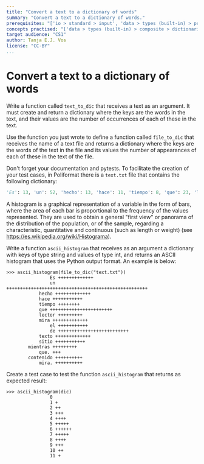 ```yaml
---
title: "Convert a text to a dictionary of words"
summary: "Convert a text to a dictionary of words."
prerequisites: "['io > standard > input', 'data > types (built-in) > primitive > numeric', 'data > types (built-in) > composite > sequences > strings', 'imperative programming > variables']"
concepts practised: "['data > types (built-in) > composite > dictionaries', 'control flow > conditionals', 'expressions > operators > arithmetic operators']"
target audience: "CS1"
author: Tanja E.J. Vos
license: "CC-BY"
...
```


# Convert a text to a dictionary of words

Write a function called `text_to_dic` that receives a text as an
argument. It must create and return a dictionary where the keys are
the words in the text, and their values are the number of
occurrences of each of these in the text.

Use the function you just wrote to define a function called
`file_to_dic` that receives the name of a text file and returns a
dictionary where the keys are the words of the text in the file and
its values the number of appearances of each of these in the text of
the file.

Don't forget your documentation and pytests. To facilitate the
creation of your test cases, in Poliformat there is a `text.txt`
file that contains the following dictionary:

```python
'Es': 13, 'un': 52, 'hecho': 13, 'hace': 11, 'tiempo': 8, 'que': 23, 'lector': 9, 'mira': 13, 'el': 11, 'de': 26, 'texto': 13, 'sitio': 11, 'mientras': 9, 'que.': 3, 'contenido': 10, 'mira.': 10
```

A histogram is a graphical representation of a variable in the form
of bars, where the area of each bar is proportional to the frequency
of the values represented. They are used to obtain a general "first
view" or panorama of the distribution of the population, or of the
sample, regarding a characteristic, quantitative and continuous
(such as length or weight) (see
<https://es.wikipedia.org/wiki/Histograma>).

Write a function `ascii_histogram` that receives as an argument a
dictionary with keys of type string and values of type int, and
returns an ASCII histogram that uses the Python output format. An
example is below:

```small
>>> ascii_histogram(file_to_dic("text.txt"))
                Es +++++++++++++
                un ++++++++++++++++++++++++++++++++++++++++++++++++++++
            hecho +++++++++++++
            hace +++++++++++
            tiempo ++++++++
            que +++++++++++++++++++++++
            lector +++++++++
            mira +++++++++++++
                el +++++++++++
                de ++++++++++++++++++++++++++
            texto +++++++++++++
            sitio +++++++++++
        mientras +++++++++
            que. +++
        contenido ++++++++++
            mira. ++++++++++
```

Create a test case to test the function `ascii_histogram` that
returns as expected result:

```small
>>> ascii_histogram(dic)
                0 
                1 +
                2 ++
                3 +++
                4 ++++
                5 +++++
                6 ++++++
                7 +++++
                8 ++++
                9 +++
                10 ++
                11 +
```

